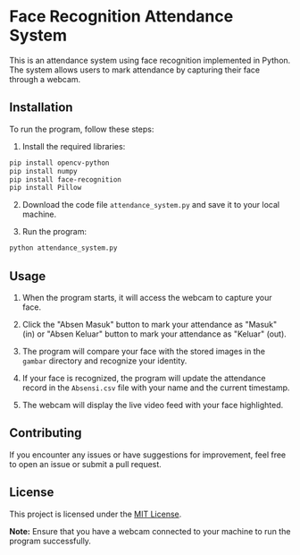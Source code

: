 # Face Recognition Attendance System

This is an attendance system using face recognition implemented in Python. The system allows users to mark attendance by capturing their face through a webcam.

## Installation

To run the program, follow these steps:

1. Install the required libraries:
```bash
pip install opencv-python
pip install numpy
pip install face-recognition
pip install Pillow
```

2. Download the code file `attendance_system.py` and save it to your local machine.

3. Run the program:
```bash
python attendance_system.py
```

## Usage

1. When the program starts, it will access the webcam to capture your face.

2. Click the "Absen Masuk" button to mark your attendance as "Masuk" (in) or "Absen Keluar" button to mark your attendance as "Keluar" (out).

3. The program will compare your face with the stored images in the `gambar` directory and recognize your identity.

4. If your face is recognized, the program will update the attendance record in the `Absensi.csv` file with your name and the current timestamp.

5. The webcam will display the live video feed with your face highlighted.

## Contributing

If you encounter any issues or have suggestions for improvement, feel free to open an issue or submit a pull request.

## License

This project is licensed under the [MIT License](LICENSE).

**Note:** Ensure that you have a webcam connected to your machine to run the program successfully.
